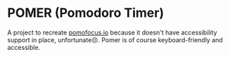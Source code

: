 # POMER (Pomodoro Timer)
A project to recreate [pomofocus.io](https://pomofocus.io/) because it doesn't have accessibility support in place, unfortunate😣. Pomer is of course keyboard-friendly and accessible.
